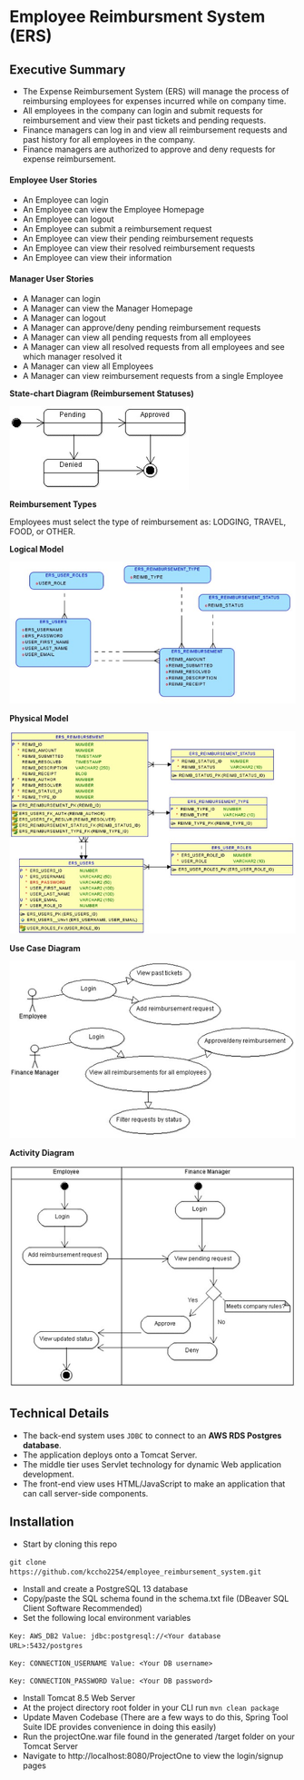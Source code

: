 # Employee Reimbursment System (ERS)

## Executive Summary
* The Expense Reimbursement System (ERS) will manage the process of reimbursing employees for expenses incurred while on company time. 
* All employees in the company can login and submit requests for reimbursement and view their past tickets and pending requests. 
* Finance managers can log in and view all reimbursement requests and past history for all employees in the company. 
* Finance managers are authorized to approve and deny requests for expense reimbursement.

#### Employee User Stories 
- An Employee can login 
- An Employee can view the Employee Homepage
- An Employee can logout
- An Employee can submit a reimbursement request
- An Employee can view their pending reimbursement requests
- An Employee can view their resolved reimbursement requests
- An Employee can view their information

#### Manager User Stories
- A Manager can login
- A Manager can view the Manager Homepage
- A Manager can logout
- A Manager can approve/deny pending reimbursement requests
- A Manager can view all pending requests from all employees
- A Manager can view all resolved requests from all employees and see which manager resolved it
- A Manager can view all Employees
- A Manager can view reimbursement requests from a single Employee 


**State-chart Diagram (Reimbursement Statuses)** 

![](./imgs/state-chart.jpg)

**Reimbursement Types**

Employees must select the type of reimbursement as: LODGING, TRAVEL, FOOD, or OTHER.

**Logical Model**

![](./imgs/logical.jpg)

**Physical Model**

![](./imgs/physical.jpg)

**Use Case Diagram**

![](./imgs/use-case.jpg)

**Activity Diagram**

![](./imgs/activity.jpg)

## Technical Details

* The back-end system uses `JDBC` to connect to an **AWS RDS Postgres database**. 
* The application deploys onto a Tomcat Server. 
* The middle tier uses Servlet technology for dynamic Web application development. 
* The front-end view uses HTML/JavaScript to make an application that can call server-side components. 

## Installation

* Start by cloning this repo

``git clone https://github.com/kccho2254/employee_reimbursement_system.git ``
* Install and create a PostgreSQL 13 database
* Copy/paste the SQL schema found in the schema.txt file (DBeaver SQL Client Software Recommended)
* Set the following local environment variables

`Key: AWS_DB2 Value: jdbc:postgresql://<Your database URL>:5432/postgres`

`Key: CONNECTION_USERNAME Value: <Your DB username>`

`Key: CONNECTION_PASSWORD Value: <Your DB password>`

* Install Tomcat 8.5 Web Server
* At the project directory root folder in your CLI run `mvn clean package`
* Update Maven Codebase (There are a few ways to do this, Spring Tool Suite IDE provides convenience in doing this easily)
* Run the projectOne.war file found in the generated /target folder on your Tomcat Server
* Navigate to http://localhost:8080/ProjectOne to view the login/signup pages



